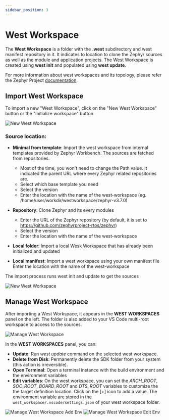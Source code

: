 ```yaml
---
sidebar_position: 3
---
```

# West Workspace

The **West Workspace** is a folder with the **.west** subdirectory and west manifest repository in it. It indicates to location to clone the Zephyr sources as well as the module and application projects. The West Workspace is created using **west init** and populated using **west update**.

For more information about west workspaces and its topology, please refer the Zephyr Project [documentation](https://docs.zephyrproject.org/latest/develop/west/workspaces.html).

## Import West Workspace

To import a new "West Workspace", click on the "New West Workspace" button or the "Initialize workspace" button

![New West Workspace](/img/zw/workspace/zw_west_workspace_new.png)

### Source location:

- **Minimal from template**:
Import the west workspace from internal templates provided by Zephyr Workbench.
The sources are fetched from repositories.

  * Most of the time, you won't need to change the Path value. It indicated the parent URL where every Zephyr related repositories are.
  * Select which base template you need
  * Select the version
  * Enter the location with the name of the west-workspace (eg. /home/user/workdir/westworkspace/zephyr-v3.7.0)

- **Repository**:
Clone Zephyr and its every modules
  * Enter the URL of the Zephyr repository (by default, it is set to https://github.com/zephyrproject-rtos/zephyr) 
  * Select the version
  * Enter the location with the name of the west-workspace

- **Local folder**:
Import a local Wesk Workspace that has already been initialized and updated

- **Local manifest**:
Import a west workspace using your own manifest file
Enter the location with the name of the west-workspace

The import process runs west init and update to get the sources

![New West Workspace](/img/zw/workspace/zw_west_workspace_import.png)

## Manage West Workspace

After importing a West Workspace, it appears in the **WEST WORKSPACES** panel on the left. The folder is also added to your VS Code multi-root workspace to access to the sources.

![Manage West Workspace](/img/zw/workspace/zw_west_workspace_manage-context.png)

In the **WEST WORKSPACES** panel, you can:

- **Update**: Run *west update* command on the selected west workspace.
- **Delete from Disk**: Permanently delete the SDK folder from your system (this action is irreversible).
- **Open Terminal**: Open a terminal instance with the build environment and the environment variables
- **Edit variables**: On the west workspace, you can set the *ARCH_ROOT*, *SOC_ROOT*, *BOARD_ROOT* and *DTS_ROOT* variables to customize the
the target definition location. Click on the [+] icon to add a value. The environment variable are stored in the `west_workspace/.vscode/settings.json` of your west workspace folder.

![Manage West Workspace Add Env](/img/zw/workspace/zw_west_workspace_manage-env1.png)
![Manage West Workspace Edit Env](/img/zw/workspace/zw_west_workspace_manage-env2.png)


